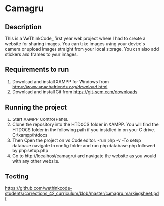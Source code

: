 # Camagru
## Description
This is a WeThinkCode_ first year web project where I had to create a website for sharing images.
You can take images using your device's camera or upload images straight from your local storage.
You can also add stickers and frames to your images.

## Requirements to run
1. Download and install XAMPP for Windows from https://www.apachefriends.org/download.html
2. Download and install Git from https://git-scm.com/downloads

## Running the project
1. Start XAMPP Control Panel.
2. Clone the repository into the HTDOCS folder in XAMPP.
   You will find the HTDOCS folder in the following path if you installed in on your C drive.
   C:\xampp\htdocs
3. Then Open the project on vs Code editor.
    -run php -v 
    -To setup database navigate to config folder and run php database.php followed by php setup.php
4. Go to http://localhost/camagru/ and navigate the website as you would with any other website.
## Testing

https://github.com/wethinkcode-students/corrections_42_curriculum/blob/master/camagru.markingsheet.pdf
